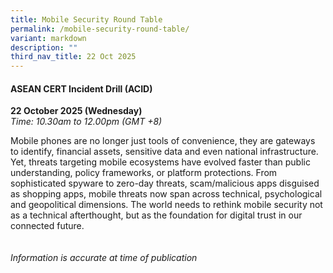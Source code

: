 ```yaml
---
title: Mobile Security Round Table
permalink: /mobile-security-round-table/
variant: markdown
description: ""
third_nav_title: 22 Oct 2025
---
```

#### **ASEAN CERT Incident Drill (ACID)**

**22 October 2025 (Wednesday)**  
*Time: 10.30am to 12.00pm (GMT +8)*

Mobile phones are no longer just tools of convenience, they are gateways to identify, financial assets, sensitive data and even national infrastructure. Yet, threats targeting mobile ecosystems have evolved faster than public understanding, policy frameworks, or platform protections. From sophisticated spyware to zero-day threats, scam/malicious apps disguised as 
shopping apps, mobile threats now span across technical, psychological and geopolitical dimensions. The world needs to rethink mobile security not as a technical afterthought, but as the foundation for digital trust in our connected future.
<br><br><br>
*Information is accurate at time of publication*